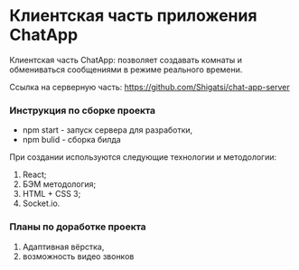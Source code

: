 # Клиентская часть приложения ChatApp

Клиентская часть ChatApp: позволяет создавать комнаты и обмениваться сообщениями в режиме реального времени.

Ссылка на серверную часть: https://github.com/Shigatsi/chat-app-server

### Инструкция по сборке проекта

- npm start - запуск сервера для разработки,
- npm bulid - сборка билда

При создании используются следующие технологии и методологии:

1. React;
2. БЭМ методология;
3. HTML + CSS 3;
4. Socket.io.

### Планы по доработке проекта

1. Адаптивная вёрстка,
2. возможность видео звонков
